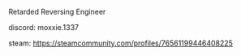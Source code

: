 Retarded Reversing Engineer

discord: moxxie.1337

steam: https://steamcommunity.com/profiles/76561199446408225


